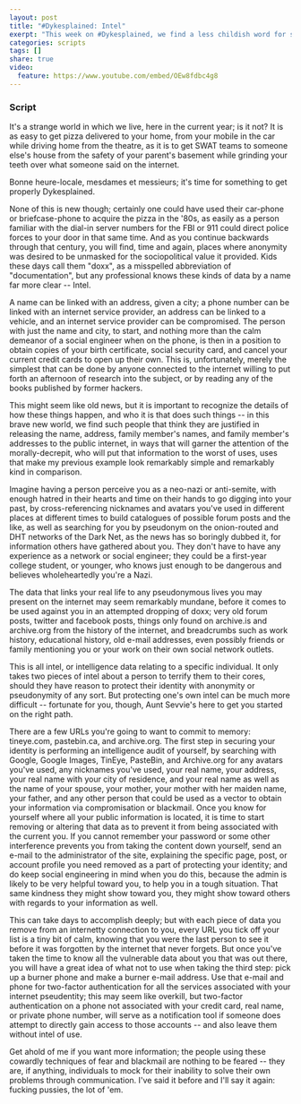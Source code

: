 ```yaml
---
layout: post
title: "#Dykesplained: Intel"
exerpt: "This week on #Dykesplained, we find a less childish word for something."
categories: scripts
tags: []
share: true
video:
  feature: https://www.youtube.com/embed/OEw8fdbc4g8
---
```


### Script

It's a strange world in which we live, here in the current year; is it not? It
is as easy to get pizza delivered to your home, from your mobile in the car
while driving home from the theatre, as it is to get SWAT teams to someone
else's house from the safety of your parent's basement while grinding your teeth
over what someone said on the internet.

Bonne heure-locale, mesdames et messieurs; it's time for something to get
properly Dykesplained.

None of this is new though; certainly one could have used their car-phone or
briefcase-phone to acquire the pizza in the '80s, as easily as a person familiar
with the dial-in server numbers for the FBI or 911 could direct police forces to
your door in that same time. And as you continue backwards through that century,
you will find, time and again, places where anonymity was desired to be unmasked
for the sociopolitical value it provided. Kids these days call them "doxx", as
a misspelled abbreviation of "documentation", but any professional knows these
kinds of data by a name far more clear -- Intel.

A name can be linked with an address, given a city; a phone number can be linked
with an internet service provider, an address can be linked to a vehicle, and an
internet service provider can be compromised. The person with just the name and
city, to start, and nothing more than the calm demeanor of a social engineer
when on the phone, is then in a position to obtain copies of your birth
certificate, social security card, and cancel your current credit cards to open
up their own. This is, unfortunately, merely the simplest that can be done by
anyone connected to the internet willing to put forth an afternoon of research
into the subject, or by reading any of the books published by former hackers.

This might seem like old news, but it is important to recognize the details of
how these things happen, and who it is that does such things -- in this brave
new world, we find such people that think they are justified in releasing the
name, address, family member's names, and family member's addresses to the
public internet, in ways that will garner the attention of the morally-decrepit,
who will put that information to the worst of uses, uses that make my previous
example look remarkably simple and remarkably kind in comparison.

Imagine having a person perceive you as a neo-nazi or anti-semite, with enough
hatred in their hearts and time on their hands to go digging into your past, by
cross-referencing nicknames and avatars you've used in different places at
different times to build catalogues of possible forum posts and the like, as
well as searching for you by pseudonym on the onion-routed and DHT networks of
the Dark Net, as the news has so boringly dubbed it, for information others have
gathered about you. They don't have to have any experience as a network or
social engineer; they could be a first-year college student, or younger, who
knows just enough to be dangerous and believes wholeheartedly you're a Nazi.

The data that links your real life to any pseudonymous lives you may present on
the internet may seem remarkably mundane, before it comes to be used against you
in an attempted dropping of doxx; very old forum posts, twitter and facebook
posts, things only found on archive.is and archive.org from the history of the
internet, and breadcrumbs such as work history, educational history, old e-mail
addresses, even possibly friends or family mentioning you or your work on their
own social network outlets.

This is all intel, or intelligence data relating to a specific individual. It
only takes two pieces of intel about a person to terrify them to their cores,
should they have reason to protect their identity with anonymity or pseudonymity
of any sort. But protecting one's own intel can be much more difficult --
fortunate for you, though, Aunt Sevvie's here to get you started on the right
path.

There are a few URLs you're going to want to commit to memory: tineye.com,
pastebin.ca, and archive.org. The first step in securing your identity is
performing an intelligence audit of yourself, by searching with Google, Google
Images, TinEye, PasteBin, and Archive.org for any avatars you've used, any
nicknames you've used, your real name, your address, your real name with your
city of residence, and your real name as well as the name of your spouse, your
mother, your mother with her maiden name, your father, and any other person that
could be used as a vector to obtain your information via compromisation or
blackmail. Once you know for yourself where all your public information is
located, it is time to start removing or altering that data as to prevent it
from being associated with the current you. If you cannot remember your password
or some other interference prevents you from taking the content down yourself,
send an e-mail to the administrator of the site, explaining the specific page,
post, or account profile you need removed as a part of protecting your
identity; and do keep social engineering in mind when you do this, because
the admin is likely to be very helpful toward you, to help you in a tough
situation. That same kindness they might show toward you, they might show
toward others with regards to your information as well.

This can take days to accomplish deeply; but with each piece of data you remove
from an internetty connection to you, every URL you tick off your list is a
tiny bit of calm, knowing that you were the last person to see it before it
was forgotten by the internet that never forgets. But once you've taken the time
to know all the vulnerable data about you that was out there, you will have a
great idea of what not to use when taking the third step: pick up a burner phone
and make a burner e-mail address. Use that e-mail and phone for two-factor
authentication for all the services associated with your internet pseudentity;
this may seem like overkill, but two-factor authentication on a phone not
associated with your credit card, real name, or private phone number, will serve
as a notification tool if someone does attempt to directly gain access to those
accounts -- and also leave them without intel of use.

Get ahold of me if you want more information; the people using these cowardly
techniques of fear and blackmail are nothing to be feared -- they are, if
anything, individuals to mock for their inability to solve their own problems
through communication. I've said it before and I'll say it again: fucking
pussies, the lot of 'em.
